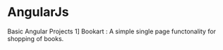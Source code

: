 # AngularJs
Basic Angular Projects
1] Bookart : A simple single page functonality for shopping of books.
